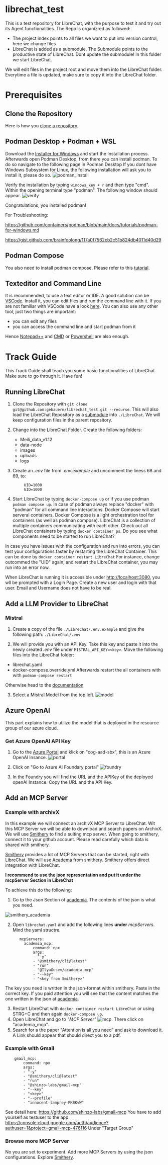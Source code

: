 # librechat_test

This is a test repository for LibreChat, with the purpose to test it and try out its Agent functionalities. The Repo is organizred as followed:
* The project index points to all files we want to put into version control, here we change files
* LibreChat is added as a submodule. The Submodule points to the productive state of LibreChat. Dont update the submodule! In this folder we start LibreChat.

We will edit files in the project root and move them into the LibreChat folder. Everytime a file is updated, make sure to copy it into the LibreChat folder.

# Prerequisites

## Clone the Repository

Here is how you [clone a repository](https://docs.github.com/en/repositories/creating-and-managing-repositories/cloning-a-repository).

## Podman Desktop + Podman + WSL
Download the [Installer for Windows](https://podman-desktop.io/downloads) and start the Installation process. Afterwards open Podman Desktop, from there you can install podman. To do so navigate to the following page in Podman Desktop
 If you dont have Windows Subsystem for Linux, the following installation will ask you to install it, please do so.
![podman_install](./doc/podman_install.png)

Verify the installation by typing `windows_key + r` and then type "cmd". Within the opening terminal type "podman". The following window should appear.
![verify](./doc/podman_command.png)

Congratulations, you installed podman!

For Troubleshooting:

https://github.com/containers/podman/blob/main/docs/tutorials/podman-for-windows.md

https://gist.github.com/brainfoolong/117a0f7562cb2c51b824db4011d40d29


## Podman Compose

You also need to install podman compose. Please refer to this [tutorial](https://podman-desktop.io/docs/compose/setting-up-compose).

## Texteditor and Command Line
It is recommended, to use a text editor or IDE. A good solution can be [VSCode](https://code.visualstudio.com/Download).
Install it, you can edit files and run the command line with it.
If you are not familiar with VSCode have a look [here](https://code.visualstudio.com/docs/getstarted/getting-started).
You can also use any other tool, just two things are important:

* you can edit any files
* you can access the command line and start podman from it

Hence [Notepad++](https://notepad-plus-plus.org/downloads/) and [CMD](https://kostnix-web.de/tipps-tricks/eingabeaufforderung-cmd-als-administrator-oeffnen/) or [Powershell](https://learn.microsoft.com/de-de/powershell/scripting/windows-powershell/starting-windows-powershell?view=powershell-7.5) are also enough.

# Track Guide

This Track Guide shall teach you some basic functionalities of LibreChat. Make sure to go through it.
Have fun!

## Running LibreChat

1. Clone the Repository with `git clone git@github.com:gebauerm/librechat_test.git --recurse`. This will also load the LibreChat Repository as a [submodule](https://git-scm.com/book/en/v2/Git-Tools-Submodules) into `./LibreChat`. We will keep configuration files in the parent repository.
2. Change into the LibreChat Folder. Create the following folders:
    * Meili_data_v1.12
    * data-node
    * images
    * uploads
    * logs
3. Create an _.env_ file from _.env.example_ and uncomment the liness 68 and 69, to:

            UID=1000
            GID=1000

4. Start LibreChat by typing `docker-compose up` or if you use podman `podman compose up`. In case of podman always replace "docker" with "podman" for all command line interactions.
Docker Compose will start serveral containers. Docker Compose is a light orchestration tool for containers (as well as podman compose). LibreChat is a collection of multiple containers communicating with each other. Check out all LibreChat containers by typing `docker container ps`.
Do you see what components need to be started to run LibreChat?

In case you have issues with the configuration and run into errors, you can test your configurations faster by restarting the LibreChat Container. This can be done by `docker container restart LibreChat`
For instance, change outcommed the "UID" again, and restart the LibreChat container, you may run into an error now.

When LibreChat is running it is accessible under [http://localhost:3080](http://localhost:3080/login), you wll be prompted with a Login Page. Create a new user and login with that user. Email and Username does not have to be real.


## Add a LLM Provider to LibreChat

### Mistral

1. Create a copy of the file `./LibreChat/.env.example` and give the following path: `./LibreChat/.env`

2. We will provide you with an API Key. Take this key and paste it into the newly created _.env_ file under `MISTRAL_API_KEY=<key>`.
Move the following files into the LibreChat folder:
* librechat.yaml
* docker-compose.override.yml
Afterwards restart the all containers with with `podman-compose restart`

Otherwise head to the [documentation](https://www.librechat.ai/docs/configuration/librechat_yaml/ai_endpoints/mistral)

3. Select a Mistral Model from the top left.
![model](./doc/model_selection.png)


## Azure OpenAI

This part explains how to utilize the model that is deployed in the resource group of our azure cloud.

### Get Azure OpenAI API Key

1. Go to the [Azure Portal](https://portal.azure.com/#home) and klick on "cog-aad-sbx", this is an Azure OpenAI Insance.
![portal](./doc/aure_portal.PNG)

2. Click on "Go to Azure AI Foundary portal"
![foundry](./doc/azure_open_ai.png)

3. In the Foundry you will find the URL and the APIKey of the deployed openAI Instance. Copy the URL and the API Key.

## Add an MCP Server

### Example with archivX

In this example we will connect an archivX MCP Server to LibreChat.
Wit this MCP Server we will be able to download and search papers on ArchivX.
We will use [Smithery](https://smithery.ai/) to find a suiting mcp server. When going to smithery, connect it to your github account. Please read carefully which data is shared with smithery.

[Smithery](https://smithery.ai/) provides a lot of MCP Servers that can be started, right with LibreChat. We will use [Academa](https://smithery.ai/server/@IlyaGusev/academia_mcp) from smithery. Smithery offers direct integration with LibreChat.

__I recommend to use the json representation and put it under the mcpServer Section in LibreChat__

To achieve this do the following:

1. Go tp the Json Section of [academia](https://smithery.ai/server/@IlyaGusev/academia_mcp). The contents of the json is what you need.

![smithery_academia](./doc/smithery.png)

2. Open `librechat.yaml` and add the following lines __under__ _mcpServers_. Mind the yaml structre.

          mcpServers:
            academia_mcp:
                command: npx
                args:
                - "-y"
                - "@smithery/cli@latest"
                - "run"
                - "@IlyaGusev/academia_mcp"
                - "--key"
                - "<key from Smithery>"

The key you need is written in the json-format within smithery. Paste in the correct key.
If you paid attention you will see that the content matches the one written in the json at [academia](https://smithery.ai/server/@IlyaGusev/academia_mcp).

3. Restart LibreChat with `docker container restart LibreChat` or using STRG+C and then again `docker-compose up`.
4. Open LibreChat and go to _"MCP Server"_
![mcp](./doc/mcp.png). There click on "academia_mcp".
5. Search for a the paper "Attention is all you need" and ask to download it. A Link should appear that should direct you to a pdf.


### Example with Gmail

        gmail_mcp:
            command: npx
            args:
            - "-y"
            - "@smithery/cli@latest"
            - "run"
            - "@shinzo-labs/gmail-mcp"
            - "--key"
            - "<key>"
            - "--profile"
            - "innocent-lamprey-PKBKvW"

See detail here:
https://github.com/shinzo-labs/gmail-mcp
You have to add yourself as testuser to the app:
https://console.cloud.google.com/auth/audience?authuser=1&project=gmail-mcp-476116
Under "Target Group"

### Browse more MCP Server

No you are set to experiment.
Add more MCP Servers by using the json configurations.
Explore [Smithery](https://smithery.ai/).



